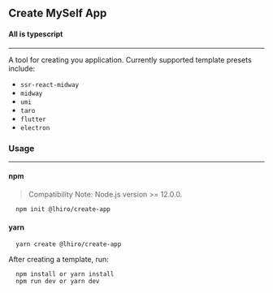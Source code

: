 ## Create MySelf App
#### All is typescript
---

A tool for creating you application. Currently supported template presets include:
- ```ssr-react-midway```
- ```midway```
- ```umi```
- ```taro```
- ```flutter```
- ```electron```

### Usage
---

#### npm
> Compatibility Note: Node.js version >= 12.0.0.
```
  npm init @lhiro/create-app
```

#### yarn
```
  yarn create @lhiro/create-app
```
After creating a template, run:
```
  npm install or yarn install
  npm run dev or yarn dev
```